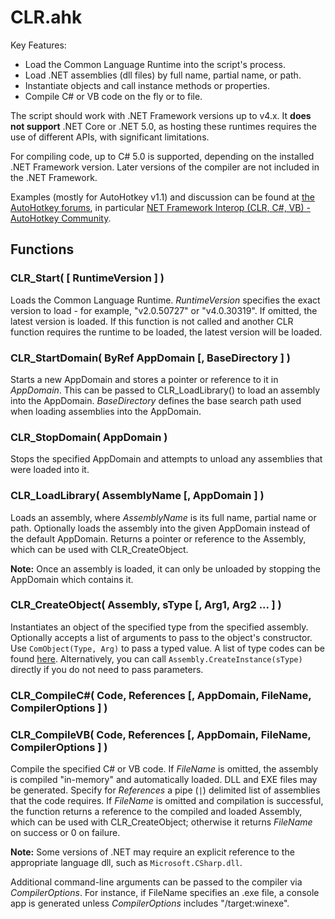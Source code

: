 # CLR.ahk

Key Features:

  - Load the Common Language Runtime into the script's process.
  - Load .NET assemblies (dll files) by full name, partial name, or path.
  - Instantiate objects and call instance methods or properties.
  - Compile C# or VB code on the fly or to file.

The script should work with .NET Framework versions up to v4.x. It **does not support** .NET Core or .NET 5.0, as hosting these runtimes requires the use of different APIs, with significant limitations.

For compiling code, up to C# 5.0 is supported, depending on the installed .NET Framework version. Later versions of the compiler are not included in the .NET Framework.

Examples (mostly for AutoHotkey v1.1) and discussion can be found at [the AutoHotkey forums](https://www.autohotkey.com/boards/), in particular [NET Framework Interop (CLR, C#, VB) - AutoHotkey Community](https://www.autohotkey.com/boards/viewtopic.php?f=6&t=4633).

## Functions

### CLR_Start( [ RuntimeVersion ] )
Loads the Common Language Runtime. *RuntimeVersion* specifies the exact version to load - for example, "v2.0.50727" or "v4.0.30319". If omitted, the latest version is loaded. If this function is not called and another CLR function requires the runtime to be loaded, the latest version will be loaded.

### CLR_StartDomain( ByRef AppDomain [, BaseDirectory ] )
Starts a new AppDomain and stores a pointer or reference to it in *AppDomain*. This can be passed to CLR_LoadLibrary() to load an assembly into the AppDomain. *BaseDirectory* defines the base search path used when loading assemblies into the AppDomain.

### CLR_StopDomain( AppDomain )
Stops the specified AppDomain and attempts to unload any assemblies that were loaded into it.

### CLR_LoadLibrary( AssemblyName [, AppDomain ] )
Loads an assembly, where *AssemblyName* is its full name, partial name or path. Optionally loads the assembly into the given AppDomain instead of the default AppDomain. Returns a pointer or reference to the Assembly, which can be used with CLR_CreateObject.

**Note:** Once an assembly is loaded, it can only be unloaded by stopping the AppDomain which contains it.

### CLR_CreateObject( Assembly, sType [, Arg1, Arg2 ... ] )
Instantiates an object of the specified type from the specified assembly. Optionally accepts a list of arguments to pass to the object's constructor. Use `ComObject(Type, Arg)` to pass a typed value. A list of type codes can be found [here](https://www.autohotkey.com/docs/commands/ComObjType.htm). Alternatively, you can call `Assembly.CreateInstance(sType)` directly if you do not need to pass parameters.

### CLR_CompileC#( Code, References [, AppDomain, FileName, CompilerOptions ] )
### CLR_CompileVB( Code, References [, AppDomain, FileName, CompilerOptions ] )
Compile the specified C# or VB code. If *FileName* is omitted, the assembly is compiled "in-memory" and automatically loaded. DLL and EXE files may be generated. Specify for *References* a pipe (`|`) delimited list of assemblies that the code requires. If *FileName* is omitted and compilation is successful, the function returns a reference to the compiled and loaded Assembly, which can be used with CLR_CreateObject; otherwise it returns *FileName* on success or 0 on failure.

**Note:** Some versions of .NET may require an explicit reference to the appropriate language dll, such as `Microsoft.CSharp.dll`.

Additional command-line arguments can be passed to the compiler via *CompilerOptions*. For instance, if FileName specifies an .exe file, a console app is generated unless *CompilerOptions* includes "/target:winexe".
